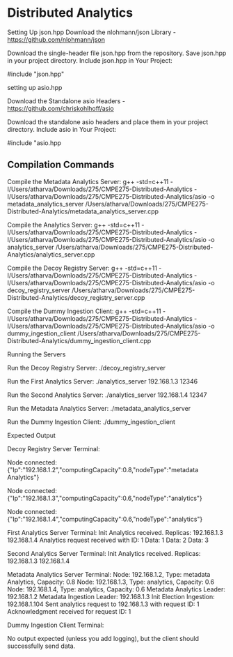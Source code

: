 # Distributed Analytics

Setting Up json.hpp
Download the nlohmann/json Library - https://github.com/nlohmann/json

Download the single-header file json.hpp from the repository.
Save json.hpp in your project directory.
Include json.hpp in Your Project:

#include "json.hpp"

setting up asio.hpp

Download the Standalone asio Headers - https://github.com/chriskohlhoff/asio

Download the standalone asio headers and place them in your project directory.
Include asio in Your Project:

#include "asio.hpp


## Compilation Commands

Compile the Metadata Analytics Server:
g++ -std=c++11 -I/Users/atharva/Downloads/275/CMPE275-Distributed-Analytics -I/Users/atharva/Downloads/275/CMPE275-Distributed-Analytics/asio -o metadata_analytics_server /Users/atharva/Downloads/275/CMPE275-Distributed-Analytics/metadata_analytics_server.cpp

Compile the Analytics Server:
g++ -std=c++11 -I/Users/atharva/Downloads/275/CMPE275-Distributed-Analytics -I/Users/atharva/Downloads/275/CMPE275-Distributed-Analytics/asio -o analytics_server /Users/atharva/Downloads/275/CMPE275-Distributed-Analytics/analytics_server.cpp

Compile the Decoy Registry Server:
g++ -std=c++11 -I/Users/atharva/Downloads/275/CMPE275-Distributed-Analytics -I/Users/atharva/Downloads/275/CMPE275-Distributed-Analytics/asio -o decoy_registry_server /Users/atharva/Downloads/275/CMPE275-Distributed-Analytics/decoy_registry_server.cpp

Compile the Dummy Ingestion Client:
g++ -std=c++11 -I/Users/atharva/Downloads/275/CMPE275-Distributed-Analytics -I/Users/atharva/Downloads/275/CMPE275-Distributed-Analytics/asio -o dummy_ingestion_client /Users/atharva/Downloads/275/CMPE275-Distributed-Analytics/dummy_ingestion_client.cpp

Running the Servers

Run the Decoy Registry Server:
./decoy_registry_server

Run the First Analytics Server:
./analytics_server 192.168.1.3 12346

Run the Second Analytics Server:
./analytics_server 192.168.1.4 12347

Run the Metadata Analytics Server:
./metadata_analytics_server

Run the Dummy Ingestion Client:
./dummy_ingestion_client

Expected Output

Decoy Registry Server Terminal:

Node connected: {"Ip":"192.168.1.2","computingCapacity":0.8,"nodeType":"metadata Analytics"}

Node connected: {"Ip":"192.168.1.3","computingCapacity":0.6,"nodeType":"analytics"}

Node connected: {"Ip":"192.168.1.4","computingCapacity":0.6,"nodeType":"analytics"}

First Analytics Server Terminal:
Init Analytics received. Replicas: 192.168.1.3 192.168.1.4
Analytics request received with ID: 1
Data: 1 
Data: 2 
Data: 3 

Second Analytics Server Terminal:
Init Analytics received. Replicas: 192.168.1.3 192.168.1.4

Metadata Analytics Server Terminal:
Node: 192.168.1.2, Type: metadata Analytics, Capacity: 0.8
Node: 192.168.1.3, Type: analytics, Capacity: 0.6
Node: 192.168.1.4, Type: analytics, Capacity: 0.6
Metadata Analytics Leader: 192.168.1.2
Metadata Ingestion Leader: 192.168.1.3
Init Election Ingestion: 192.168.1.104
Sent analytics request to 192.168.1.3 with request ID: 1
Acknowledgment received for request ID: 1

Dummy Ingestion Client Terminal:

No output expected (unless you add logging), but the client should successfully send data.
